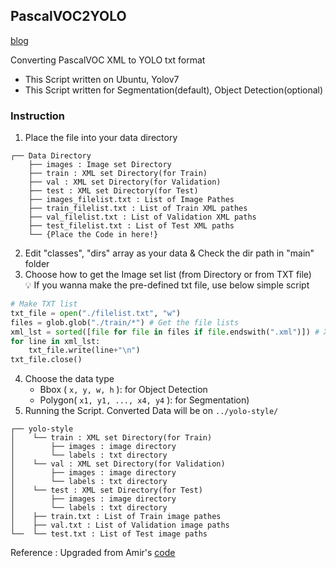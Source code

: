 ## PascalVOC2YOLO
[blog](https://yjs-program.tistory.com/333)   

Converting PascalVOC XML to YOLO txt format   

- This Script written on Ubuntu, Yolov7
- This Script written for Segmentation(default), Object Detection(optional)

### Instruction
1. Place the file into your data directory
```
┌── Data Directory
    ├── images : Image set Directory
    ├── train : XML set Directory(for Train)
    ├── val : XML set Directory(for Validation)
    ├── test : XML set Directory(for Test)
    ├── images_filelist.txt : List of Image Pathes
    ├── train_filelist.txt : List of Train XML pathes
    ├── val_filelist.txt : List of Validation XML paths
    ├── test_filelist.txt : List of Test XML paths
    └── {Place the Code in here!}
```
2. Edit "classes", "dirs" array as your data & Check the dir path in "main" folder
3. Choose how to get the Image set list (from Directory or from TXT file)   
💡 If you wanna make the pre-defined txt file, use below simple script   


```python
# Make TXT list
txt_file = open("./filelist.txt", "w")
files = glob.glob("./train/*") # Get the file lists
xml_lst = sorted([file for file in files if file.endswith(".xml")]) # XML file directory
for line in xml_lst:
    txt_file.write(line+"\n")
txt_file.close()
```

4. Choose the data type    
    - Bbox ( `x, y, w, h` ): for Object Detection
    - Polygon( `x1, y1, ..., x4, y4` ): for Segmentation)
5. Running the Script. Converted Data will be on `../yolo-style/`

```
┌── yolo-style
│    └── train : XML set Directory(for Train)
│        ├── images : image directory
│        └── labels : txt directory
│    └── val : XML set Directory(for Validation)
│        ├── images : image directory
│        └── labels : txt directory
│    └── test : XML set Directory(for Test)
│        ├── images : image directory
│        └── labels : txt directory
│    ├── train.txt : List of Train image pathes
│    ├── val.txt : List of Validation image paths
└──  └── test.txt : List of Test image paths
```   
   
   
   
Reference : Upgraded from Amir's [code](https://gist.github.com/Amir22010/a99f18ca19112bc7db0872a36a03a1ec)   
